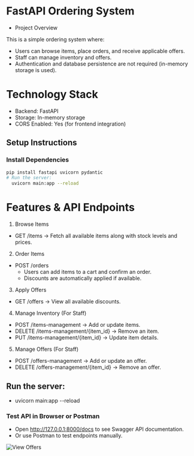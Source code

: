 
# FastAPI Ordering System

- Project Overview

This is a simple ordering system where:
- Users can browse items, place orders, and receive applicable offers.
- Staff can manage inventory and offers.
- Authentication and database persistence are not required (in-memory storage is used).

# Technology Stack
- Backend: FastAPI
- Storage: In-memory storage
- CORS Enabled: Yes (for frontend integration)

## Setup Instructions

###  Install Dependencies
```bash
pip install fastapi uvicorn pydantic
# Run the server: 
  uvicorn main:app --reload
  ```
# Features & API Endpoints

1. Browse Items
-  GET /items → Fetch all available items along with stock levels and prices.

2. Order Items

- POST /orders
   - Users can add items to a cart and confirm an order.
   - Discounts are automatically applied if available.

3. Apply Offers
- GET /offers → View all available discounts.

4. Manage Inventory (For Staff)
- POST /items-management → Add or update items.
- DELETE /items-management/{item_id} → Remove an item.
- PUT /items-management/{item_id} → Update item details.

5. Manage Offers (For Staff)
- POST /offers-management → Add or update an offer.
- DELETE /offers-management/{item_id} → Remove an offer.

## Run the server: 

- uvicorn main:app --reload

### Test API in Browser or Postman

- Open http://127.0.0.1:8000/docs to see Swagger API documentation.
- Or use Postman to test endpoints manually.

![View Offers](https://raw.githubusercontent.com/Aroojzahra908/shopping-APP/main/backend/images/view-offers.png)

